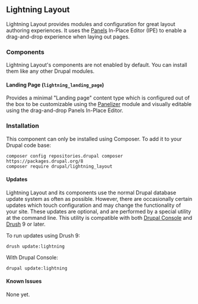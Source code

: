 ## Lightning Layout

Lightning Layout provides modules and configuration for great layout authoring
experiences. It uses the [Panels](https://drupal.org/project/panels) In-Place
Editor (IPE) to enable a drag-and-drop experience when laying out pages.

### Components
Lightning Layout's components are not enabled by default. You can install them
like any other Drupal modules.

#### Landing Page (`lightning_landing_page`)
Provides a minimal "Landing page" content type which is configured out of the 
box to be customizable using the
[Panelizer](https://drupal.org/project/panelizer) module and visually editable
using the drag-and-drop Panels In-Place Editor.

### Installation
This component can only be installed using Composer. To add it to your Drupal
code base:

```
composer config repositories.drupal composer https://packages.drupal.org/8
composer require drupal/lightning_layout
```

#### Updates
Lightning Layout and its components use the normal Drupal database update system
as often as possible. However, there are occasionally certain updates which
touch configuration and may change the functionality of your site. These updates
are optional, and are performed by a special utility at the command line. This 
utility is compatible with both 
[Drupal Console](https://github.com/hechoendrupal/drupal-console) and
[Drush](https://drush.org) 9 or later.

To run updates using Drush 9:

`
drush update:lightning
`

With Drupal Console:

`
drupal update:lightning
`

#### Known Issues
None yet.
